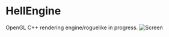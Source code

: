 # HellEngine
OpenGL C++ rendering engine/roguelike in progress.
![Screen](https://www.principiaprogrammatica.com/dump/Screen.jpg)
